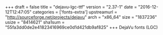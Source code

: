 +++
draft = false
title = "dejavu-lgc-ttf"
version = "2.37-1"
date = "2016-12-12T12:47:05"
categories = ['fonts-extra']
upstreamurl = "http://sourceforge.net/projects/dejavu"
arch = "x86_64"
size = "1837236"
usize = "8414621"
sha1sum = "55fa3dd0de2e41823416969ce0d1d421db9af825"
+++
DejaVu fonts (LGC)